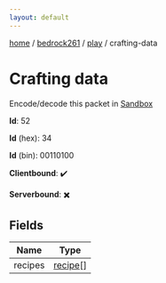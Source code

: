 ```yaml
---
layout: default
---
```


[home](/)  /  [bedrock261](/protocol/bedrock261)  /  [play](/protocol/bedrock261/play)  /  crafting-data

# Crafting data

Encode/decode this packet in [Sandbox](../../../sandbox/bedrock261#Play.CraftingData)

**Id**: 52

**Id** (hex): 34

**Id** (bin): 00110100

**Clientbound**: ✔️

**Serverbound**: ✖️

## Fields

Name | Type
---|---
recipes | [recipe](/protocol/bedrock261/types/recipe)[]
